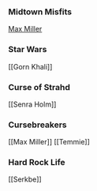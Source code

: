 ### Midtown Misfits
[Max Miller](Max%20Miller.md)

### Star Wars
[[Gorn Khali]]

### Curse of Strahd
[[Senra Holm]]

### Cursebreakers
[[Max Miller]]
[[Temmie]]

### Hard Rock Life
[[Serkbe]]